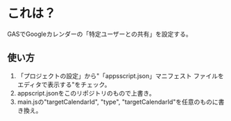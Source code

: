 # これは？

GASでGoogleカレンダーの「特定ユーザーとの共有」を設定する。

## 使い方

1. 「プロジェクトの設定」から"「appsscript.json」マニフェスト ファイルをエディタで表示する"をチェック。
2. appscript.jsonをこのリポジトリのもので上書き。
3. main.jsの"targetCalendarId", "type", "targetCalendarId"を任意のものに書き換え。
